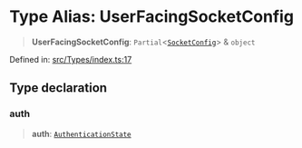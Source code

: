 # Type Alias: UserFacingSocketConfig

> **UserFacingSocketConfig**: `Partial`\<[`SocketConfig`](SocketConfig.md)\> & `object`

Defined in: [src/Types/index.ts:17](https://github.com/Fokusdotid/bail/blob/8a30cf93a8ac726f06d1ad6578695812a8253e53/src/Types/index.ts#L17)

## Type declaration

### auth

> **auth**: [`AuthenticationState`](AuthenticationState.md)
